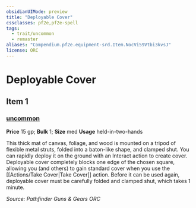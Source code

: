 ```yaml
---
obsidianUIMode: preview
title: "Deployable Cover"
cssclasses: pf2e,pf2e-spell
tags:
  - trait/uncommon
  - remaster
aliases: "Compendium.pf2e.equipment-srd.Item.NocVi59Vtbi3kvsJ"
license: ORC
---
```

# Deployable Cover
## Item 1
### [uncommon](uncommon "Uncommon Rarity Trait")


**Price** 15 gp; 
**Bulk** 1; **Size** med
**Usage** held-in-two-hands

This thick mat of canvas, foliage, and wood is mounted on a tripod of flexible metal struts, folded into a baton-like shape, and clamped shut. You can rapidly deploy it on the ground with an Interact action to create cover. Deployable cover completely blocks one edge of the chosen square, allowing you (and others) to gain standard cover when you use the [[Actions/Take Cover|Take Cover]] action. Before it can be used again, deployable cover must be carefully folded and clamped shut, which takes 1 minute.

*Source: Pathfinder Guns & Gears*
*ORC*